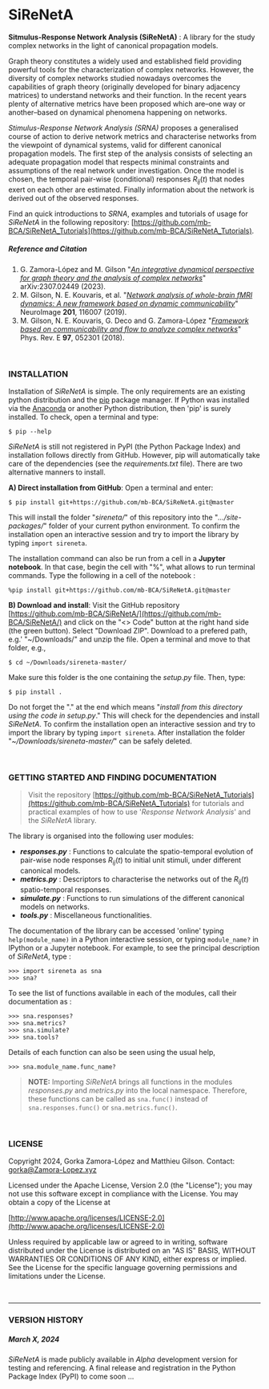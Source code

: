 # SiReNetA

**Sitmulus-Response Network Analysis (SiReNetA)** : A library for the study complex networks in the light of canonical propagation models.

Graph theory constitutes a widely used and established field providing powerful tools for the characterization of complex networks. However, the diversity of complex networks studied nowadays overcomes the capabilities of graph theory (originally developed for binary adjacency matrices) to understand networks and their function. In the recent years plenty of alternative metrics have been proposed which are–one way or another–based on dynamical phenomena happening on networks.

*Stimulus-Response Network Analysis (SRNA)* proposes a generalised course of action to derive network metrics and characterise networks from the viewpoint of dynamical systems, valid for different canonical propagation models. The first step of the analysis consists of selecting an adequate propagation model that respects minimal constraints and assumptions of the real network under investigation. Once the model is chosen, the temporal pair-wise (conditional) responses $R_{ij}(t)$ that nodes exert on each other are estimated. Finally information about the network is derived out of the observed responses.

Find an quick introductions to *SRNA*, examples and tutorials of usage for *SiReNetA* in the following repository: [https://github.com/mb-BCA/SiReNetA_Tutorials](https://github.com/mb-BCA/SiReNetA_Tutorials).

##### Reference and Citation

1. G. Zamora-López and M. Gilson "*[An integrative dynamical perspective for graph theory and the analysis of complex networks](https://doi.org/10.48550/arXiv.2307.02449)*" arXiv:2307.02449 (2023).
2. M. Gilson, N. E. Kouvaris, et al. "*[Network analysis of whole-brain fMRI
dynamics: A new framework based on dynamic communicability](https://doi.org/10.1016/j.neuroimage.2019.116007)*" NeuroImage **201**, 116007 (2019).
3. M. Gilson, N. E. Kouvaris, G. Deco and G. Zamora-López "*[Framework based on communicability and flow to analyze complex networks](https://journals.aps.org/pre/abstract/10.1103/PhysRevE.97.052301)*" Phys. Rev. E **97**, 052301 (2018).



&nbsp;
### INSTALLATION

Installation of *SiReNetA* is simple. The only requirements are an existing python distribution and the [pip](https://github.com/pypa/pip) package manager. If Python was installed via the [Anaconda](https://www.anaconda.com) or another Python distribution, then 'pip' is surely installed. To check, open a terminal and type:

	$ pip --help

*SiReNetA* is still not registered in PyPI (the Python Package Index) and installation follows directly from GitHub. However, pip will automatically take care of the  dependencies (see the *requirements.txt* file). There are two alternative manners to install.

**A) Direct installation from GitHub**: Open a terminal and enter:

	$ pip install git+https://github.com/mb-BCA/SiReNetA.git@master

This will install the folder "*sireneta/*" of this repository into the "*…/site-packages/*" folder of your current python environment. To confirm the installation open an interactive session and try to import the library by typing `import sireneta`.

The installation command can also be run from a cell in a **Jupyter notebook**. In that case, begin the cell with "%", what allows to run terminal commands. Type the following in a cell of the notebook :

	%pip install git+https://github.com/mb-BCA/SiReNetA.git@master

**B) Download and install**: Visit the GitHub repository [https://github.com/mb-BCA/SiReNetA/](https://github.com/mb-BCA/SiReNetA/) and click on the "<> Code" button at the right hand side (the green button). Select "Download ZIP". Download to a prefered path, e.g.' "~/Downloads/" and unzip the file. Open a terminal and move to that folder, e.g.,

	$ cd ~/Downloads/sireneta-master/

Make sure this folder is the one containing the *setup.py* file. Then, type:

	$ pip install .

Do not forget the "." at the end which means "*install from this directory using the code in setup.py*." This will check for the dependencies and install *SiReNetA*. To confirm the installation open an interactive session and try to import the library by typing `import sireneta`. After installation the folder "*~/Downloads/sireneta-master/*" can be safely deleted.



&nbsp;
### GETTING STARTED AND FINDING DOCUMENTATION

>Visit the repository [https://github.com/mb-BCA/SiReNetA_Tutorials](https://github.com/mb-BCA/SiReNetA_Tutorials) for tutorials and practical examples of how to use '*Response Network Analysis*' and the *SiReNetA* library.

The library is organised into the following user modules:

- *__responses.py__* : Functions to calculate the spatio-temporal evolution of pair-wise node responses $R_{ij}(t)$ to initial unit stimuli, under different canonical models.
- *__metrics.py__* : Descriptors to characterise the networks out of the $R_{ij}(t)$ spatio-temporal responses.
- *__simulate.py__* : Functions to run simulations of the different canonical models on networks.
- *__tools.py__* : Miscellaneous functionalities.

The documentation of the library can be accessed 'online' typing  `help(module_name)` in a Python interactive session, or typing `module_name?` in IPython or a Jupyter notebook. For example, to see the principal description of *SiReNetA*, type :

	>>> import sireneta as sna
	>>> sna?

To see the list of functions available in each of the modules, call their documentation as :

	>>> sna.responses?
	>>> sna.metrics?
	>>> sna.simulate?
	>>> sna.tools?

Details of each function can also be seen using the usual help,

	>>> sna.module_name.func_name?

>**NOTE:** Importing *SiReNetA* brings all functions in the modules *responses.py* and *metrics.py* into the local namespace. Therefore, these functions can be called as `sna.func()` instead of `sna.responses.func()` or `sna.metrics.func()`.


&nbsp;
### LICENSE

Copyright 2024, Gorka Zamora-López and Matthieu Gilson. Contact: <gorka@Zamora-Lopez.xyz>

Licensed under the Apache License, Version 2.0 (the "License");
you may not use this software except in compliance with the License.
You may obtain a copy of the License at

[http://www.apache.org/licenses/LICENSE-2.0](http://www.apache.org/licenses/LICENSE-2.0)

Unless required by applicable law or agreed to in writing, software
distributed under the License is distributed on an "AS IS" BASIS,
WITHOUT WARRANTIES OR CONDITIONS OF ANY KIND, either express or implied.
See the License for the specific language governing permissions and
limitations under the License.


<br>

-------------------------------------------------------------------------------
### VERSION HISTORY

##### March X, 2024

*SiReNetA* is made publicly available in *Alpha* development version for testing and referencing. A final release and registration in the Python Package Index (PyPI) to come soon …
